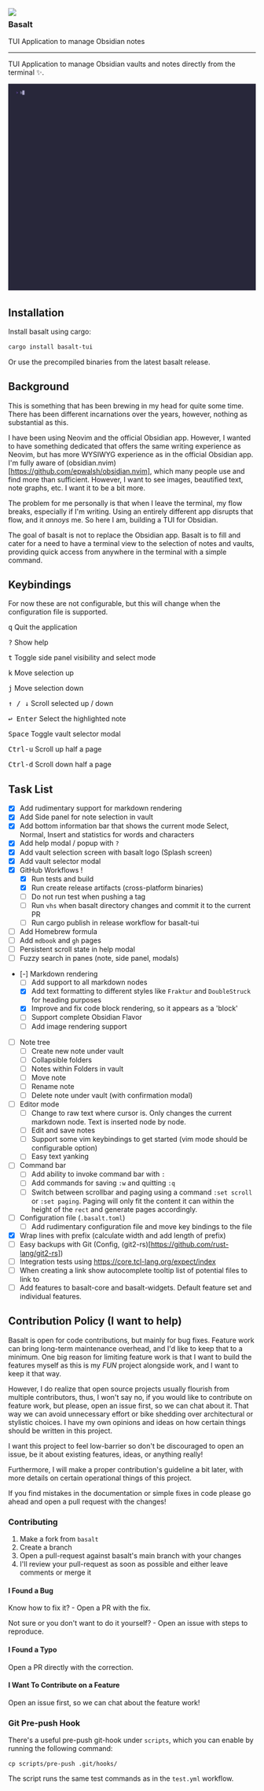 <img align="left" width="125px" src="assets/basalt.png">
<h3>Basalt&nbsp;&nbsp;</h3>
<p>TUI Application to manage Obsidian notes&nbsp;&nbsp;&nbsp;&nbsp;</p>

<hr/>

TUI Application to manage Obsidian vaults and notes directly from the terminal ✨.

<img src="assets/basalt_demo.gif">

## Installation

Install basalt using cargo:

```sh
cargo install basalt-tui
```

Or use the precompiled binaries from the latest basalt release.

## Background

This is something that has been brewing in my head for quite some time. There has been different incarnations over the years, however, nothing as substantial as this.

I have been using Neovim and the official Obsidian app. However, I wanted to have something dedicated that offers the same writing experience as Neovim, but has more WYSIWYG experience as in the official Obsidian app. I'm fully aware of (obsidian.nvim)[https://github.com/epwalsh/obsidian.nvim], which many people use and find more than sufficient. However, I want to see images, beautified text, note graphs, etc. I want it to be a bit more.

The problem for me personally is that when I leave the terminal, my flow breaks, especially if I'm writing. Using an entirely different app disrupts that flow, and it _annoys_ me. So here I am, building a TUI for Obsidian.

The goal of basalt is not to replace the Obsidian app. Basalt is to fill and cater for a need to have a terminal view to the selection of notes and vaults, providing quick access from anywhere in the terminal with a simple command.

## Keybindings

For now these are not configurable, but this will change when the configuration file is supported.

<kbd>q</kbd> Quit the application

<kbd>?</kbd> Show help

<kbd>t</kbd> Toggle side panel visibility and select mode

<kbd>k</kbd> Move selection up

<kbd>j</kbd> Move selection down

<kbd>↑ / ↓</kbd> Scroll selected up / down

<kbd>↩ Enter</kbd> Select the highlighted note

<kbd>Space</kbd> Toggle vault selector modal

<kbd>Ctrl-u</kbd> Scroll up half a page

<kbd>Ctrl-d</kbd> Scroll down half a page

## Task List

- [x] Add rudimentary support for markdown rendering
- [x] Add Side panel for note selection in vault
- [x] Add bottom information bar that shows the current mode Select, Normal, Insert and statistics for words and characters
- [x] Add help modal / popup with `?`
- [x] Add vault selection screen with basalt logo (Splash screen)
- [x] Add vault selector modal
- [x] GitHub Workflows !
    - [x] Run tests and build
    - [x] Run create release artifacts (cross-platform binaries)
    - [ ] Do not run test when pushing a tag
    - [ ] Run `vhs` when basalt directory changes and commit it to the current PR
    - [ ] Run cargo publish in release workflow for basalt-tui
- [ ] Add Homebrew formula
- [ ] Add `mdbook` and `gh` pages
- [ ] Persistent scroll state in help modal
- [ ] Fuzzy search in panes (note, side panel, modals)
- [-] Markdown rendering
    - [ ] Add support to all markdown nodes
    - [x] Add text formatting to different styles like `Fraktur` and `DoubleStruck` for heading purposes
    - [x] Improve and fix code block rendering, so it appears as a 'block'
    - [ ] Support complete Obsidian Flavor
    - [ ] Add image rendering support
- [ ] Note tree
    - [ ] Create new note under vault
    - [ ] Collapsible folders
    - [ ] Notes within Folders in vault
    - [ ] Move note
    - [ ] Rename note
    - [ ] Delete note under vault (with confirmation modal)
- [ ] Editor mode
    - [ ] Change to raw text where cursor is. Only changes the current markdown node. Text is inserted node by node.
    - [ ] Edit and save notes
    - [ ] Support some vim keybindings to get started (vim mode should be configurable option)
    - [ ] Easy text yanking
- [ ] Command bar
    - [ ] Add ability to invoke command bar with `:`
    - [ ] Add commands for saving `:w` and quitting `:q`
    - [ ] Switch between scrollbar and paging using a command `:set scroll` or `:set paging`. Paging will only fit the content it can within the height of the `rect` and generate pages accordingly.
- [ ] Configuration file (`.basalt.toml`)
    - [ ] Add rudimentary configuration file and move key bindings to the file
- [x] Wrap lines with prefix (calculate width and add length of prefix)
- [ ] Easy backups with Git (Config, (git2-rs)[https://github.com/rust-lang/git2-rs])
- [ ] Integration tests using https://core.tcl-lang.org/expect/index
- [ ] When creating a link show autocomplete tooltip list of potential files to link to
- [ ] Add features to basalt-core and basalt-widgets. Default feature set and individual features.

## Contribution Policy (I want to help)

Basalt is open for code contributions, but mainly for bug fixes. Feature work can bring long-term maintenance overhead, and I'd like to keep that to a minimum. One big reason for limiting feature work is that I want to build the features myself as this is my _FUN_ project alongside work, and I want to keep it that way.

However, I do realize that open source projects usually flourish from multiple contributors, thus, I won't say no, if you would like to contribute on feature work, but please, open an issue first, so we can chat about it. That way we can avoid unnecessary effort or bike shedding over architectural or stylistic choices. I have my own opinions and ideas on how certain things should be written in this project.

I want this project to feel low-barrier so don't be discouraged to open an issue, be it about existing features, ideas, or anything really!

Furthermore, I will make a proper contribution's guideline a bit later, with more details on certain operational things of this project.

If you find mistakes in the documentation or simple fixes in code please go ahead and open a pull request with the changes!

### Contributing

1. Make a fork from `basalt`
2. Create a branch
3. Open a pull-request against basalt's main branch with your changes
4. I'll review your pull-request as soon as possible and either leave comments or merge it

#### I Found a Bug

Know how to fix it? - Open a PR with the fix.

Not sure or you don't want to do it yourself? - Open an issue with steps to reproduce.

#### I Found a Typo

Open a PR directly with the correction.

#### I Want To Contribute on a Feature

Open an issue first, so we can chat about the feature work!

### Git Pre-push Hook

There's a useful pre-push git-hook under `scripts`, which you can enable by running the following command:

```
cp scripts/pre-push .git/hooks/
```

The script runs the same test commands as in the `test.yml` workflow.

